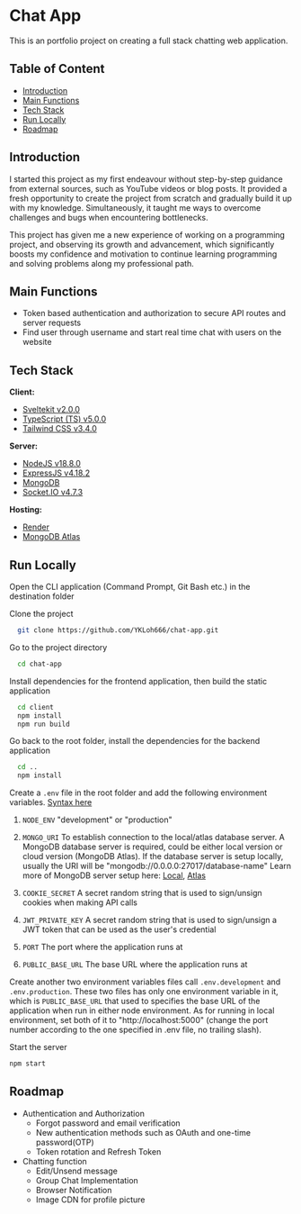 # Chat App

This is an portfolio project on creating a full stack chatting web application.

## Table of Content

- [Introduction](#introduction)
- [Main Functions](#main-functions)
- [Tech Stack](#tech-stack)
- [Run Locally](#run-locally)
- [Roadmap](#roadmap)

## Introduction

I started this project as my first endeavour without step-by-step guidance from external sources, such as YouTube videos or blog posts. It provided a fresh opportunity to create the project from scratch and gradually build it up with my knowledge. Simultaneously, it taught me ways to overcome challenges and bugs when encountering bottlenecks.

This project has given me a new experience of working on a programming project, and observing its growth and advancement, which significantly boosts my confidence and motivation to continue learning programming and solving problems along my professional path.

## Main Functions

- Token based authentication and authorization to secure API routes and server requests
- Find user through username and start real time chat with users on the website

## Tech Stack

**Client:**

- [Sveltekit v2.0.0](https://kit.svelte.dev)
- [TypeScript (TS) v5.0.0](https://www.typescriptlang.org)
- [Tailwind CSS v3.4.0](https://tailwindcss.com)

**Server:**

- [NodeJS v18.8.0](https://nodejs.org/en)
- [ExpressJS v4.18.2](https://expressjs.com)
- [MongoDB](https://www.mongodb.com)
- [Socket.IO v4.7.3](https://socket.io)

**Hosting:**

- [Render](https://render.com)
- [MongoDB Atlas](https://www.mongodb.com/atlas)

## Run Locally

Open the CLI application (Command Prompt, Git Bash etc.) in the destination folder

Clone the project

```bash
  git clone https://github.com/YKLoh666/chat-app.git
```

Go to the project directory

```bash
  cd chat-app
```

Install dependencies for the frontend application, then build the static application

```bash
  cd client
  npm install
  npm run build
```

Go back to the root folder, install the dependencies for the backend application

```bash
  cd ..
  npm install
```

Create a `.env` file in the root folder and add the following environment variables. [Syntax here](https://blog.bitsrc.io/a-gentle-introduction-to-env-files-9ad424cc5ff4#:~:text=SECRET_1%3D%E2%80%9D924a137562fc4833be60250e8d7c1568%22%0ASECRET_2%3D%E2%80%9Dcb5000d27c3047e59350cc751ec3f0c6%22)

1. `NODE_ENV` "development" or "production"

2. `MONGO_URI` To establish connection to the local/atlas database server. A MongoDB database server is required, could be either local version or cloud version (MongoDB Atlas). If the database server is setup locally, usually the URI will be "mongodb://0.0.0.0:27017/database-name" Learn more of MongoDB server setup here: [Local](https://www.mongodb.com/docs/manual/installation/#std-label-tutorial-installation), [Atlas](https://www.mongodb.com/docs/atlas/getting-started/)

3. `COOKIE_SECRET` A secret random string that is used to sign/unsign cookies when making API calls

4. `JWT_PRIVATE_KEY` A secret random string that is used to sign/unsign a JWT token that can be used as the user's credential

5. `PORT` The port where the application runs at

6. `PUBLIC_BASE_URL` The base URL where the application runs at

Create another two environment variables files call `.env.development` and `.env.production`. These two files has only one environment variable in it, which is `PUBLIC_BASE_URL` that used to specifies the base URL of the application when run in either node environment. As for running in local environment, set both of it to "http://localhost:5000" (change the port number according to the one specified in .env file, no trailing slash).

Start the server

```bash
npm start
```

## Roadmap

- Authentication and Authorization
  - Forgot password and email verification
  - New authentication methods such as OAuth and one-time password(OTP)
  - Token rotation and Refresh Token
- Chatting function
  - Edit/Unsend message
  - Group Chat Implementation
  - Browser Notification
  - Image CDN for profile picture
